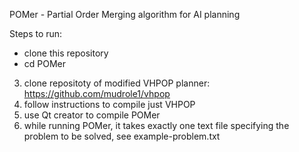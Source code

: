 POMer - Partial Order Merging algorithm for AI planning

Steps to run:

* clone this repository
* cd POMer
3) clone repositoty of modified VHPOP planner: https://github.com/mudrole1/vhpop
4) follow instructions to compile just VHPOP
5) use Qt creator to compile POMer
6) while running POMer, it takes exactly one text file specifying the problem to be solved, see example-problem.txt
